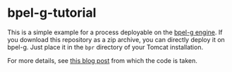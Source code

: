 bpel-g-tutorial
===============

This is a simple example for a process deployable on the [bpel-g engine](http://code.google.com/p/bpel-g/).
If you download this repository as a zip archive, you can directly deploy it on bpel-g. Just place it in the <code>bpr</code> directory of your Tomcat installation. 

For more details, see [this blog post](http://joerglenhard.wordpress.com/2012/05/11/basic-tutorial-for-the-bpel-g-engine/) from which the code is taken.
